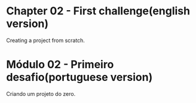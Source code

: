# Chapter 02 - First challenge(english version)
Creating a project from scratch.

# Módulo 02 - Primeiro desafio(portuguese version)
Criando um projeto do zero.

